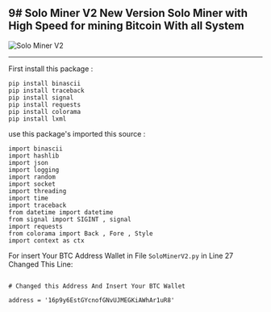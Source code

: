 9# Solo Miner V2
New Version Solo Miner with High Speed for mining Bitcoin With all System
---

![Solo Miner V2](https://raw.githubusercontent.com/Pymmdrza/SoloMinerV2/mainx/CaptureScreenSolo.JPG)

---

First install this package :
```
pip install binascii
pip install traceback
pip install signal
pip install requests
pip install colorama
pip install lxml
```


use this package's imported this source :

```
import binascii
import hashlib
import json
import logging
import random
import socket
import threading
import time
import traceback
from datetime import datetime
from signal import SIGINT , signal
import requests
from colorama import Back , Fore , Style
import context as ctx
```

For insert Your BTC Address Wallet in File `SoloMinerV2.py` in Line 27 Changed This Line:

```

# Changed this Address And Insert Your BTC Wallet

address = '16p9y6EstGYcnofGNvUJMEGKiAWhAr1uR8' 

```
